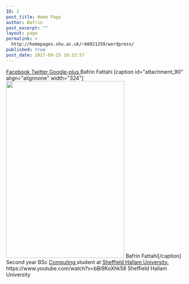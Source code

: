 ```yaml
---
ID: 2
post_title: Home Page
author: Bafrin
post_excerpt: ""
layout: page
permalink: >
  http://homepages.shu.ac.uk/~b6021259/wordpress/
published: true
post_date: 2017-09-25 16:33:57
---
```

<a href="https://www.facebook.com" target="_blank">
					Facebook
				</a>
							<a href="https://twitter.com" target="_blank">
					Twitter
				</a>
							<a href="https://www.google-plus.com" target="_blank">
					Google-plus
				</a>
		Bafrin Fattahi
[caption id="attachment_90" align="alignnone" width="324"]<img src="http://homepages.shu.ac.uk/~b6021259/wordpress/wp-content/uploads/2017/09/Bafrin2.png" alt="" width="324" height="483" /> Bafrin Fattahi[/caption]
Second year BSc <a href="http://homepages.shu.ac.uk/~b6021259/wordpress/computing/">Computing </a>student at <a href="https://www.shu.ac.uk/" target="_blank" rel="noopener">Sheffield Hallam University.</a>
https://www.youtube.com/watch?v=bBi9KoXhk58
Sheffield Hallam University
&nbsp;